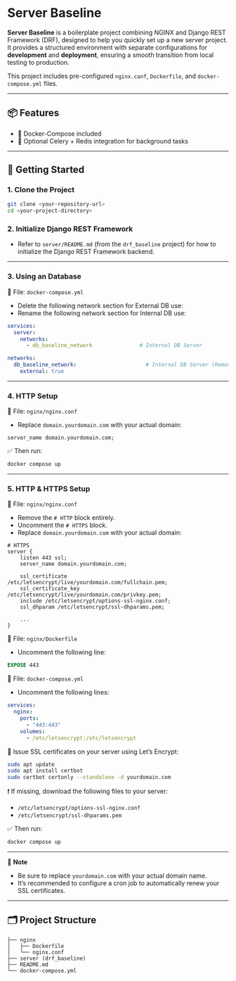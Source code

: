 # Server Baseline

**Server Baseline** is a boilerplate project combining NGINX and Django REST Framework (DRF), designed to help you quickly set up a new server project.  
It provides a structured environment with separate configurations for **development** and **deployment**, ensuring a smooth transition from local testing to production.

This project includes pre-configured `nginx.conf`, `Dockerfile`, and `docker-compose.yml` files.

---

## 📦 Features

- 🐳 Docker-Compose included
- 📧 Optional Celery + Redis integration for background tasks

---

## 📌 Getting Started

### 1. Clone the Project
```bash
git clone <your-repository-url>
cd <your-project-directory>
```

### 2. Initialize Django REST Framework

- Refer to `server/README.md` (from the `drf_baseline` project) for how to initialize the Django REST Framework backend.

---

### 3. Using an Database

📄 File: `docker-compose.yml`  
- Delete the following network section for External DB use:
- Rename the following network section for Internal DB use:

```yaml
services:
  server:
    networks:
      - db_baseline_network               # Internal DB Server

networks:
  db_baseline_network:                      # Internal DB Server (Remove if External)
    external: true
```

---

### 4. HTTP Setup

📄 File: `nginx/nginx.conf`  
- Replace `domain.yourdomain.com` with your actual domain:

```nginx
server_name domain.yourdomain.com;
```

✅ Then run:
```bash
docker compose up
```

---

### 5. HTTP & HTTPS Setup

📄 File: `nginx/nginx.conf`  
- Remove the `# HTTP` block entirely.  
- Uncomment the `# HTTPS` block.  
- Replace `domain.yourdomain.com` with your actual domain:

```nginx
# HTTPS
server {
    listen 443 ssl;
    server_name domain.yourdomain.com;

    ssl_certificate /etc/letsencrypt/live/yourdomain.com/fullchain.pem;
    ssl_certificate_key /etc/letsencrypt/live/yourdomain.com/privkey.pem;
    include /etc/letsencrypt/options-ssl-nginx.conf;
    ssl_dhparam /etc/letsencrypt/ssl-dhparams.pem;

    ...
}
```

📄 File: `nginx/Dockerfile`  
- Uncomment the following line:
```dockerfile
EXPOSE 443
```

📄 File: `docker-compose.yml`  
- Uncomment the following lines:
```yaml
services:
  nginx:
    ports:
      - "443:443"
    volumes:
      - /etc/letsencrypt:/etc/letsencrypt
```

🔐 Issue SSL certificates on your server using Let’s Encrypt:
```bash
sudo apt update
sudo apt install certbot
sudo certbot certonly --standalone -d yourdomain.com
```

❗ If missing, download the following files to your server:
- `/etc/letsencrypt/options-ssl-nginx.conf`
- `/etc/letsencrypt/ssl-dhparams.pem`

✅ Then run:
```bash
docker compose up
```

---

📎 **Note**  
- Be sure to replace `yourdomain.com` with your actual domain name.  
- It’s recommended to configure a cron job to automatically renew your SSL certificates.

---

## 🗂 Project Structure

```text
├── nginx
│   ├── Dockerfile
│   └── nginx.conf
├── server (drf_baseline)
├── README.md
└── docker-compose.yml
```
